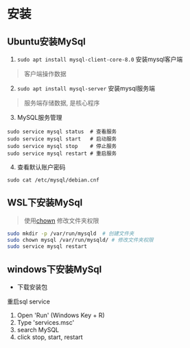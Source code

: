 # 安装

## Ubuntu安装MySql

1. `sudo apt install mysql-client-core-8.0` 安装mysql客户端

> 客户端操作数据

2. `sudo apt install mysql-server` 安装mysql服务端

  > 服务端存储数据, 是核心程序
  
3. MySQL服务管理 

```shell
sudo service mysql status  # 查看服务
sudo service mysql start   # 启动服务
sudo service mysql stop    # 停止服务
sudo service mysql restart # 重启服务
```
4. 查看默认账户密码

```shell
sudo cat /etc/mysql/debian.cnf
```

## WSL下安装MySql

> 使用[chown](linux-command-chown.md) 修改文件夹权限

```bash
sudo mkdir -p /var/run/mysqld  # 创建文件夹
sudo chown mysql /var/run/mysqld/ # 修改文件夹权限
sudo service mysql restart
```

## windows下安装MySql

- 下载安装包

重启sql service

1. Open 'Run' (Windows Key + R)
2. Type 'services.msc'
3. search MySQL
4. click stop, start, restart
